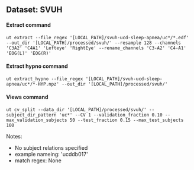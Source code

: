 ## Dataset: SVUH

#### Extract command
```
ut extract --file_regex '[LOCAL_PATH]/svuh-ucd-sleep-apnea/uc*/*.edf' --out_dir '[LOCAL_PATH]/processed/svuh/' --resample 128 --channels 'C3A2' 'C4A1' 'Lefteye' 'RightEye' --rename_channels 'C3-A2' 'C4-A1' 'EOG(L)' 'EOG(R)'
```

#### Extract hypno command
```
ut extract_hypno --file_regex '[LOCAL_PATH]/svuh-ucd-sleep-apnea/uc*/*-HYP.npz' --out_dir '[LOCAL_PATH]/processed/svuh/'
```

#### Views command
```
ut cv_split --data_dir '[LOCAL_PATH]/processed/svuh/' --subject_dir_pattern 'uc*' --CV 1 --validation_fraction 0.10 --max_validation_subjects 50 --test_fraction 0.15 --max_test_subjects 100
```

Notes: 
- No subject relations specified
- example nameing: 'ucddb017'
- match regex: None
